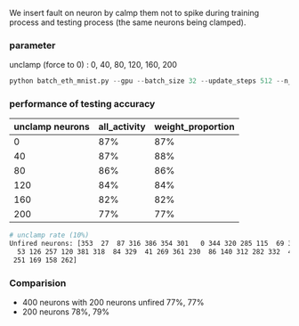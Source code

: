 We insert fault on neuron by calmp them not to spike during training process and testing process (the same neurons being clamped).  
### parameter
unclamp (force to 0) : 0, 40, 80, 120, 160, 200
```python
python batch_eth_mnist.py --gpu --batch_size 32 --update_steps 512 --n_neurons 400 --n_epochs 3 --plot
```
### performance of testing accuracy
| unclamp neurons | all_activity | weight_proportion |
| -------- | -------- | -------- |
| 0     | 87%     | 87%     |
| 40    | 87%     | 88%     |
| 80    | 86%     | 86%     |
| 120   | 84%     | 84%     |
| 160   | 82%     | 82%     |
| 200   | 77%     | 77%     |

```bash
# unclamp rate (10%)
Unfired neurons: [353  27  87 316 386 354 301   0 344 320 285 115  69 323 396 384 246
  53 126 257 120 381 318  84 329  41 269 361 230  86 140 312 282 332  40
 251 169 158 262]
```
### Comparision
- 400 neurons with 200 neurons unfired
    77%, 77%
- 200 neurons
    78%, 79%



